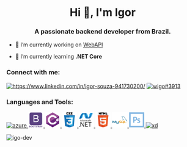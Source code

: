 <h1 align="center">Hi 👋, I'm Igor</h1>
<h3 align="center">A passionate backend developer from Brazil.</h3>

- 🔭 I’m currently working on [WebAPI](https://github.com/igo-dev/WebAPI)

- 🌱 I’m currently learning **.NET Core**

<h3 align="left">Connect with me:</h3>
<p style="font-color:#ffffff" align="left">
<a href="https://www.linkedin.com/in/igor-souza-941730200/" target="blank"><img align="center" src="https://unpkg.com/simple-icons@5.0.0/icons/linkedin.svg" alt="https://www.linkedin.com/in/igor-souza-941730200/" height="30" width="40" /></a>
<a href="https://discord.gg/wigo#3913" target="blank"><img align="center" src="https://unpkg.com/simple-icons@5.0.0/icons/discord.svg" alt="wigo#3913" height="30" width="40" /></a>
</p>

<h3 align="left">Languages and Tools:</h3>
<p align="left"> <a href="https://azure.microsoft.com/en-in/" target="_blank"> <img src="https://www.vectorlogo.zone/logos/microsoft_azure/microsoft_azure-icon.svg" alt="azure" width="40" height="40"/> </a> <a href="https://getbootstrap.com" target="_blank"> <img src="https://raw.githubusercontent.com/devicons/devicon/master/icons/bootstrap/bootstrap-plain-wordmark.svg" alt="bootstrap" width="40" height="40"/> </a> <a href="https://www.w3schools.com/cs/" target="_blank"> <img src="https://raw.githubusercontent.com/devicons/devicon/master/icons/csharp/csharp-original.svg" alt="csharp" width="40" height="40"/> </a> <a href="https://www.w3schools.com/css/" target="_blank"> <img src="https://raw.githubusercontent.com/devicons/devicon/master/icons/css3/css3-original-wordmark.svg" alt="css3" width="40" height="40"/> </a> <a href="https://dotnet.microsoft.com/" target="_blank"> <img src="https://raw.githubusercontent.com/devicons/devicon/master/icons/dot-net/dot-net-original-wordmark.svg" alt="dotnet" width="40" height="40"/> </a> <a href="https://www.w3.org/html/" target="_blank"> <img src="https://raw.githubusercontent.com/devicons/devicon/master/icons/html5/html5-original-wordmark.svg" alt="html5" width="40" height="40"/> </a> <a href="https://www.mysql.com/" target="_blank"> <img src="https://raw.githubusercontent.com/devicons/devicon/master/icons/mysql/mysql-original-wordmark.svg" alt="mysql" width="40" height="40"/> </a> <a href="https://www.photoshop.com/en" target="_blank"> <img src="https://raw.githubusercontent.com/devicons/devicon/master/icons/photoshop/photoshop-line.svg" alt="photoshop" width="40" height="40"/> </a> <a href="https://www.adobe.com/products/xd.html" target="_blank"> <img src="https://cdn.worldvectorlogo.com/logos/adobe-xd.svg" alt="xd" width="40" height="40"/> </a> </p>

<p><img align="center" src="https://github-readme-stats.vercel.app/api/top-langs/?username=igo-dev&show_icons=true&theme=dark&locale=en&layout=compact" alt="igo-dev" /></p>
